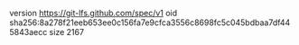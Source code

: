 version https://git-lfs.github.com/spec/v1
oid sha256:8a278f21eeb653ee0c156fa7e9cfca3556c8698fc5c045bdbaa7df445843aecc
size 2167
